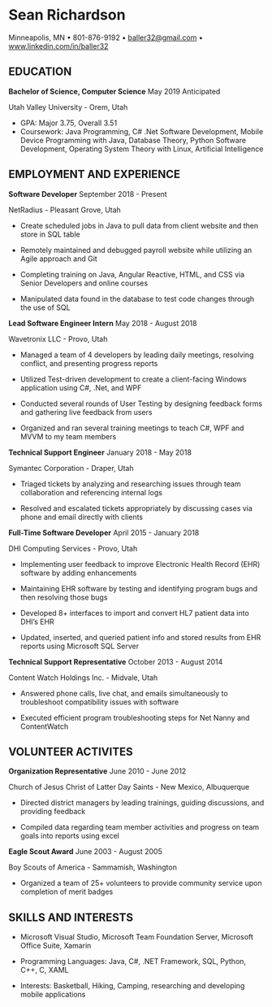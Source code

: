 Sean Richardson
===============

Minneapolis, MN • 801-876-9192 • baller32@gmail.com • www.linkedin.com/in/baller32

EDUCATION
---------
**Bachelor of Science, Computer Science** May 2019 Anticipated

Utah Valley University - Orem, Utah

* GPA: Major 3.75, Overall 3.51
* Coursework: Java Programming, C# .Net Software Development, Mobile Device Programming with Java, Database Theory, Python Software Development, Operating System Theory with Linux, Artificial Intelligence

EMPLOYMENT AND EXPERIENCE
-------------------------
**Software Developer** September 2018 - Present

NetRadius - Pleasant Grove, Utah

* Create scheduled jobs in Java to pull data from client website and then store in SQL table

* Remotely maintained and debugged payroll website while utilizing an Agile approach and Git

* Completing training on Java, Angular Reactive, HTML, and CSS via Senior Developers and online courses

* Manipulated data found in the database to test code changes through the use of SQL

**Lead Software Engineer Intern** May 2018 - August 2018

Wavetronix LLC - Provo, Utah

* Managed a team of 4 developers by leading daily meetings, resolving conflict, and presenting progress reports

* Utilized Test-driven development to create a client-facing Windows application using C#, .Net, and WPF

* Conducted several rounds of User Testing by designing feedback forms and gathering live feedback from users

* Organized and ran several training meetings to teach C#, WPF and MVVM to my team members

**Technical Support Engineer** January 2018 - May 2018

Symantec Corporation - Draper, Utah

* Triaged tickets by analyzing and researching issues through team collaboration and referencing internal logs

* Resolved and escalated tickets appropriately by discussing cases via phone and email directly with clients

**Full-Time Software Developer** April 2015 - January 2018

DHI Computing Services - Provo, Utah

* Implementing user feedback to improve Electronic Health Record (EHR) software by adding enhancements

* Maintaining EHR software by testing and identifying program bugs and then resolving those bugs

* Developed 8+ interfaces to import and convert HL7 patient data into DHI’s EHR

* Updated, inserted, and queried patient info and stored results from EHR reports using Microsoft SQL Server

**Technical Support Representative** October 2013 - August 2014

Content Watch Holdings Inc. - Midvale, Utah

* Answered phone calls, live chat, and emails simultaneously to troubleshoot compatibility issues with software

* Executed efficient program troubleshooting steps for Net Nanny and ContentWatch
    
VOLUNTEER ACTIVITES
-------------------
**Organization Representative** June 2010 - June 2012

Church of Jesus Christ of Latter Day Saints - New Mexico, Albuquerque

* Directed district managers by leading trainings, guiding discussions, and providing feedback

* Compiled data regarding team member activities and progress on team goals into reports using excel

**Eagle Scout Award** June 2003 - August 2005

Boy Scouts of America - Sammamish, Washington

* Organized a team of 25+ volunteers to provide community service upon completion of merit badges

SKILLS AND INTERESTS
--------------------

* Microsoft Visual Studio, Microsoft Team Foundation Server, Microsoft Office Suite, Xamarin

* Programming Languages: Java, C#, .NET Framework, SQL, Python, C++, C, XAML

* Interests: Basketball, Hiking, Camping, researching and developing mobile applications
